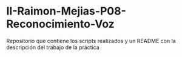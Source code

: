 # II-Raimon-Mejias-P08-Reconocimiento-Voz
Repositorio que contiene los scripts realizados y un README con la descripción del trabajo de la práctica
